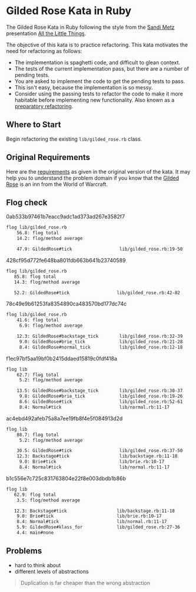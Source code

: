 Gilded Rose Kata in Ruby
========================

The Gilded Rose Kata in Ruby following the style from the [Sandi Metz](https://twitter.com/sandimetz)
presentation [All the Little Things](https://www.youtube.com/watch?v=8bZh5LMaSmE).

The objective of this kata is to practice refactoring. This kata motivates the need for refactoring as follows:

* The implementation is spaghetti code, and difficult to glean context.
* The tests of the current implementation pass, but there are a number of pending tests.
* You are asked to implement the code to get the pending tests to pass.
* This isn't easy, because the implementation is so messy.
* Consider using the passing tests to refactor the code to make it more habitable before implementing new functionality.
Also known as a [preparatory refactoring](http://martinfowler.com/articles/workflowsOfRefactoring/#preparatory).

## Where to Start

Begin refactoring the existing `lib/gilded_rose.rb` class.

## Original Requirements

Here are the [requirements](https://github.com/jimweirich/gilded_rose_kata#original-description-of-the-gilded-rose)
as given in the original version of the kata. It may help you to understand the problem domain if you know
that the [Gilded Rose](http://wowwiki.wikia.com/wiki/Gilded_Rose) is an inn from the World of Warcraft.


## Flog check

0ab533b97461b7eacc9adc1ad373ad267e3582f7
```bash
flog lib/gilded_rose.rb
    56.8: flog total
    14.2: flog/method average

    47.9: GildedRose#tick                  lib/gilded_rose.rb:19-50
```

428cf95d772fe648ba801fdb663b641b23740589
```bash
flog lib/gilded_rose.rb
   85.8: flog total
   14.3: flog/method average

   52.2: GildedRose#tick                  lib/gilded_rose.rb:42-82
```

78c49e9b61253fa8354890ca483570bd177dc74c
```bash
flog lib/gilded_rose.rb
    41.6: flog total
     6.9: flog/method average

    12.3: GildedRose#backstage_tick        lib/gilded_rose.rb:32-39
     9.0: GildedRose#brie_tick             lib/gilded_rose.rb:21-28
     8.4: GildedRose#normal_tick           lib/gilded_rose.rb:12-18
```

f1ec97bf5aa19bf0b2415ddaed15819c0fdf418a
```bash
flog lib
    62.7: flog total
     5.2: flog/method average

    13.5: GildedRose#backstage_tick        lib/gilded_rose.rb:30-37
     9.8: GildedRose#brie_tick             lib/gilded_rose.rb:19-26
     8.6: GildedRose#tick                  lib/gilded_rose.rb:52-61
     8.4: Normal#tick                      lib/normal.rb:11-17
```

ac4ebd492afeb75a8a7ee19fb8f4e5f084913d2d
```bash
flog lib
    88.7: flog total
     5.2: flog/method average

    30.5: GildedRose#tick                  lib/gilded_rose.rb:37-50
    12.3: Backstage#tick                   lib/backstage.rb:11-18
     9.0: Brie#tick                        lib/brie.rb:10-17
     8.4: Normal#tick                      lib/normal.rb:11-17
```

b1c556e7c725c831763804e22f8e003dbdb1b86b
```bash
flog lib
   62.9: flog total
    3.5: flog/method average

   12.3: Backstage#tick                   lib/backstage.rb:11-18
    9.0: Brie#tick                        lib/brie.rb:10-17
    8.4: Normal#tick                      lib/normal.rb:11-17
    5.9: GildedRose#klass_for             lib/gilded_rose.rb:27-36
    4.4: main#none
```
## Problems
- hard to think about
- different levels of abstractions

> Duplication is far cheaper than the wrong abstraction
